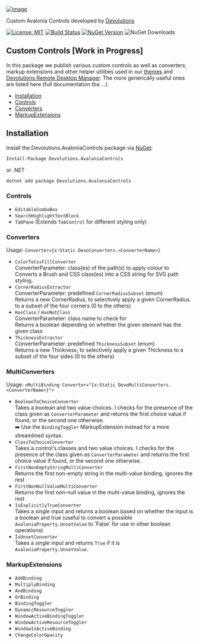[![image](https://github.com/user-attachments/assets/6a7bca22-bd0c-45cc-b847-8ea0b7776a6f)](https://devolutions.net/)

Custom Avalonia Controls developed by [Devolutions](https://devolutions.net/)

[![License: MIT](https://img.shields.io/badge/License-MIT-blue.svg)](LICENSE)
[![Build Status](https://github.com/Devolutions/avalonia-extensions/actions/workflows/build-package.yml/badge.svg?branch=master)](https://github.com/Devolutions/avalonia-extensions/actions/workflows/build-package.yml)
[![NuGet Version](https://img.shields.io/nuget/vpre/Devolutions.AvaloniaControls)](https://www.nuget.org/packages/Devolutions.AvaloniaControls)
![NuGet Downloads](https://img.shields.io/nuget/dt/Devolutions.AvaloniaControls)

## Custom Controls [Work in Progress]

In this package we publish various custom controls as well as converters, markup extensions and other helper
utilities used in our [themes](https://github.com/Devolutions/avalonia-extensions) and  [Devolutions Remote
Desktop Manager](https://devolutions.net/remote-desktop-manager/). The more generically useful ones are listed here
(full documentation tba ...).

- [Installation](#installation)
- [Controls](#controls)
- [Converters](#converters)
- [MarkupExtensions](#markupextensions)

## Installation

Install the Devolutions.AvaloniaControls package
via [NuGet](https://www.nuget.org/packages/Devolutions.AvaloniaControls):

``` bash
Install-Package Devolutions.AvaloniaControls
```

or .NET

```bash
dotnet add package Devolutions.AvaloniaControls
```

### Controls

- `EditableComboBox`
- `SearchHighlightTextBlock`
- `TabPane`
  (Extends `TabControl` for different styling only)

### Converters
Usage: `Converter={x:Static DevoConverters.<ConverterName>}`

- `ColorToCssFillConverter` <br />ConverterParameter: class(es) of the path(s) to apply colour to <br />
  Converts a Brush and CSS class(es) into a CSS string for SVG path styling.
- `CornerRadiusExtractor` <br />ConverterParameter: predefined `CornerRadiusSubset` (enum) <br />
  Returns a new CornerRadius, to selectively apply a given CornerRadius to a subset of the four corners (0 to the others)
- `HasClass` / `HasNotClass` <br />ConverterParameter: class name to check for <br />
  Returns a boolean depending on whether the given element has the given class
- `ThicknessExtractor` <br />ConverterParameter: predefined `ThicknessSubset` (enum) <br />
  Returns a new Thickness, to selectively apply a given Thickness to a subset of the four sides (0 to the others)

### MultiConverters
Usage: `<MultiBinding Converter="{x:Static DevoMultiConverters.<ConverterName>}">`

- `BooleanToChoiceConverter` <br />
  Takes a boolean and two value choices. I checks for the presence of the class given as `ConverterParameter` and returns the first choice value if found, or the second one otherwise. <br />
  ➡️ Use the `BindingToggler` MarkupExtension instead for a more streamlined syntax.
- `ClassToChoiceConverter` <br />
  Takes a control's classes and two value choices. I checks for the presence of the class given as `ConverterParameter` and returns the first choice value if found, or the second one otherwise. 
- `FirstNonEmptyStringMultiConverter` <br />
  Returns the first non-empty string in the multi-value binding, ignores the rest
- `FirstNonNullValueMultiConverter` <br />
  Returns the first non-null value in the multi-value binding, ignores the rest
- `IsExplicitlyTrueConverter` <br />
  Takes a _single_ input and returns a boolean based on whether the input is a boolean and true (useful to convert a possible `AvaloniaProperty.UnsetValue` to 'False' for use in other boolean operations)
- `IsUnsetConverter` <br />
  Takes a _single_ input and returns `True` if it is `AvaloniaProperty.UnsetValue`.

### MarkupExtensions

- `AddBinding`
- `MultiplyBinding`
- `AndBinding`
- `OrBinding`
- `BindingToggler`
- `DynamicResourceToggler`
- `WindowActiveBindingToggler`
- `WindowActiveResourceToggler`
- `WindowIsActiveBinding`
- `ChangeColorOpacity`
